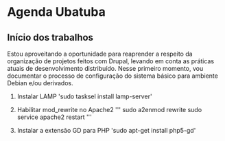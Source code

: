 # Agenda Ubatuba

## Início dos trabalhos

Estou aproveitando a oportunidade para reaprender a respeito da organização de projetos 
feitos com Drupal, levando em conta as práticas atuais de desenvolvimento distribuído.
Nesse primeiro momento, vou documentar o processo de configuração do sistema básico para
ambiente Debian e/ou derivados.

1. Instalar LAMP
'sudo tasksel install lamp-server'

2. Habilitar mod_rewrite no Apache2
'''
sudo a2enmod rewrite
sudo service apache2 restart
'''

3. Instalar a extensão GD para PHP
'sudo apt-get install php5-gd'

